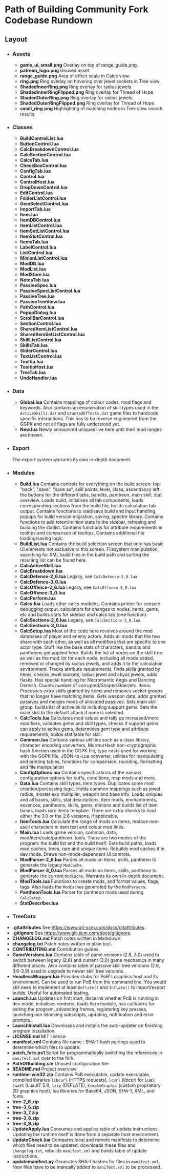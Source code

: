 # Path of Building Community Fork Codebase Rundown

## Layout
* ### Assets
    * **game_ui_small.png**
        Overlay on top of range_guide.png.
    * **patreon_logo.png**
        Unused asset.
    * **range_guide.png**
        Area of effect scale in Calcs view.
    * **ring.png**
        Ring overlay on hovering over jewel sockets in Tree view.
    * **ShadedInnerRing.png**
        Ring overlay for radius jewels.
    * **ShadedInnerRingFlipped.png**
        Ring overlay for Thread of Hope.
    * **ShadedOuterRing.png**
        Ring overlay for radius jewels.
    * **ShadedOuterRingFlipped.png**
        Ring overlay for Thread of Hope.
    * **small_ring.png**
        Highlighting of matching nodes in Tree view search results.
* ### Classes
    * **BuildControlList.lua**
    * **ButtonControl.lua**
    * **CalcBreakdownControl.lua**
    * **CalcSectionControl.lua**
    * **CalcsTab.lua**
    * **CheckBoxControl.lua**
    * **ConfigTab.lua**
    * **Control.lua**
    * **ControlHost.lua**
    * **DropDownControl.lua**
    * **EditControl.lua**
    * **FolderListControl.lua**
    * **GemSelectControl.lua**
    * **ImportTab.lua**
    * **Item.lua**
    * **ItemDBControl.lua**
    * **ItemListControl.lua**
    * **ItemSetListControl.lua**
    * **ItemSlotControl.lua**
    * **ItemsTab.lua**
    * **LabelControl.lua**
    * **ListControl.lua**
    * **MinionListControl.lua**
    * **ModDB.lua**
    * **ModList.lua**
    * **ModStore.lua**
    * **NotesTab.lua**
    * **PassiveSpec.lua**
    * **PassiveSpecListControl.lua**
    * **PassiveTree.lua**
    * **PassiveTreeView.lua**
    * **PathControl.lua**
    * **PopupDialog.lua**
    * **ScrollBarControl.lua**
    * **SectionControl.lua**
    * **SharedItemListControl.lua**
    * **SharedItemSetListControl.lua**
    * **SkillListControl.lua**
    * **SkillsTab.lua**
    * **SliderControl.lua**
    * **TextListControl.lua**
    * **Tooltip.lua**
    * **TooltipHost.lua**
    * **TreeTab.lua**
    * **UndoHandler.lua**
* ### Data
    * **Global.lua**
        Contains mappings of colour codes, mod flags and keywords. Also contains an enumeration of skill types used in the `ActiveSkills.dat` and `GrantedEffects.dat` game files to hardcode specific interactions. This has to be reverse engineered from the GGPK and not all flags are fully understood yet.
    * **New.lua**
        Newly announced uniques live here until their mod ranges are known.
* ### Export
    The export system warrants its own in-depth document.
* ### Modules
    * **Build.lua**
        Contains controls for everything on the build screen:
        top: "back", "save", "save as", skill points, level, class, ascendancy
        left: the buttons for the different tabs, bandits, pantheon, main skill, stat overview.
        Loads build, initialises all tab components, loads corresponding sections from the build file, builds calculation tab output.
        Contains functions to load/save build and input handling, popups for build version migration, saving, spectre library.
        Contains functions to add totem/minion stats to the sidebar, refresing and building the statlist.
        Contains functions for attribute requirements in tooltips and comparison of tooltips.
        Contains additional file loading/saving logic.
    * **BuildList.lua**
        Contains the build selection screen that only has basic UI elements not exclusive to this screen. Filesystem manipulation, searching for XML build files in the build path and sorting the resulting list can be found here.
    * **CalcActiveSkill.lua**
    * **CalcBreakdown.lua**
    * **CalcDefence-2_6.lua**
        Legacy, see `CalcDefence-3_0.lua`
    * **CalcDefence-3_0.lua**
    * **CalcOffence-2_6.lua**
        Legacy, see `CalcOffence-3_0.lua`
    * **CalcOffence-3_0.lua**
    * **CalcPerform.lua**
    * **Calcs.lua**
        Loads other calcs modules.
        Contains printer for console debugging output, calculators for changes to nodes, items, gems, etc and builds stats for sidebar _and_ calcs tab (one function).
    * **CalcSections-2_6.lua**
        Legacy, see `CalcSections-3_0.lua`.
    * **CalcSections-3_0.lua**
    * **CalcSetup.lua**
        Most of the code here revolves around the mod databases of player and enemy actors. Adds all mods that the two share with each other, as well as all modifiers that are specific to one actor type. Stuff like the base stats of characters, bandits and pantheons get applied here. Builds the list of nodes on the skill tree as well as the mod list for each node, including all mods added, removed or changed by radius jewels, and adds it to the calculation environment. Tracks attribute requirements, finds skills granted by items, checks jewel sockets, radius jewel and abyss jewels, adds flasks. Has special handling for Necromantic Aegis and Dancing Dervish. Counts number of corrupted/Shaper/Elder/etc. items. Processes extra skills granted by items and removes socket groups that no longer have matching items. Gets weapon data, adds granted passives and merges mods of allocated passives. Sets main skill group, builds list of active skills including support gems. Sets the main skill to the default attack if none is selected.
    * **CalcTools.lua**
        Calculates mod values and tally up increased/more modifiers, validates gems and skill types, checks if support gems can apply to active gems, determines gem type and attribute requirements, builds stat table for skill.
    * **Common.lua**
        Contains various utilities such as a class library, character encoding converters, MurmurHash non-cryptographic hash function used in the GGPK file, type casts used for working with the GGPK file, JSON-to-Lua converter, utilities for manipulating and printing tables, functions for comparision, rounding, formatting and file manipulation
    * **ConfigOptions.lua**
        Contains specifications of the various configuration options for buffs, conditions, map mods and more.
    * **Data.lua**
        Contains skill types, item types. Duplicates some mod creation/porcessing logic.
        Holds common mappings such as jewel radius, moster exp multiplier, weapon and base info.
        Loads uniques and all bases, skills, stat descriptions, item mods, enchantments, essences, pantheons, skills, gems, minions and builds list of item bases, loads rare items template. There are extra checks to load either the 3.0 or the 2.6 versions, if applicable.
    * **ItemTools.lua**
        Calculate the range of mods on items, replace non-ascii characters in item text and colour mod lines.
    * **Main.lua**
        Loads game version, common, data, mod/item/calc/pantheon..tools.
        There are two modes of the program: the build list and the build itself.
        Sets build paths, loads mod caches, trees, rare and unique items.
        Rebuilds mod caches if in dev mode.
        Draws non-mode-dependent UI controls.
    * **ModParser-2_6.lua**
        Parses all mods on items, skills, pantheon to generate the legacy `ModCache`.
    * **ModParser-3_0.lua**
        Parses all mods on items, skills, pantheon to generate the current `ModCache`.
        Warrants its own in-depth document.
    * **ModTools.lua**
        Functions to create mods, and format values, flags, tags.
        Also loads the `ModCache`s generated by the `ModParser`s.
    * **PantheonTools.lua**
        Parser for pantheon mods used during `CalcSetup`.
    * **StatDescriber.lua**
* ### TreeData
* **.gitattributes**
    See <https://www.git-scm.com/docs/gitattributes>.
* **.gitignore**
    See <https://www.git-scm.com/docs/gitignore>.
* **CHANGELOG.md**
    Patch notes written in Markdown.
* **changelog.txt**
    Patch notes written in plain text.
* **CONTRIBUTING.md**
    Contribution guides.
* **GameVersions.lua**
    Contains table of game versions (2.6, 3.0) used to switch between legacy (2.6) and current (3.0) game mechanics in many different places. Also contains table of passive skill tree versions (2.6, 3.6-3.9) used to upgrade to newer skill tree versions.
* **HeadlessWrapper.lua**
    Provides stubs for PoB's graphics host and its environment. Can be used to run PoB from the command line. You would still need to implement at least `Deflate()` and `Inflate()` to import/export builds. Useful for automated testing.
* **Launch.lua**
    Updates on first start, discerns whether PoB is running in dev mode, initialises renderer, loads `Main` module, has callbacks for exiting the program, advancing frames, registering key presses, launching non-blocking subscripts, updating, notification and error prompts.
* **LaunchInstall.lua**
    Downloads and installs the auto-updater on finishing program installation.
* **LICENSE.md**
    MIT licence
* **manifest.xml**
    Contains file name : SHA-1 hash pairings used to determine which files to update.
* **patch_fork.ps1**
    Script for programmatically switching the references in `manifest.xml` over to the fork.
* **PathOfBuilding.sln**
    Unused configuration file
* **README.md**
    Project overview
* **runtime-win32.zip**
    Contains PoB executable, update executable, compiled libraries `libcurl` (HTTPS requests), `lcurl` (libcurl for Lua), `lua51` (LuaJIT 5.1), `lzip` (DEFLATE), `SimpleGraphic` (custom proprietary 2D graphics host), lua libraries for Base64, JSON, SHA-1, XML, and fonts.
* **tree-2_6.zip**
* **tree-3_6.zip**
* **tree-3_7.zip**
* **tree-3_8.zip**
* **tree-3_9.zip**
* **UpdateApply.lua**
    Consumes and applies table of update instructions. Updating the runtime itself is done from a separate host environment.
* **UpdateCheck.lua**
    Compares local and remote manifests to determine which files need to be updated, downloads these files and `changelog.txt`, rebuilds `manifest.xml` and builds table of update instructions.
* **updatemanifest.py**
    Generates SHA-1 hashes for files in `manifest.xml`.
    New files have to be manually added to `manifest.xml` to be processed.
